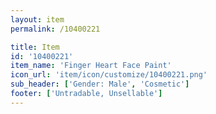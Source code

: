 ```yaml
---
layout: item
permalink: /10400221

title: Item
id: '10400221'
item_name: 'Finger Heart Face Paint'
icon_url: 'item/icon/customize/10400221.png'
sub_header: ['Gender: Male', 'Cosmetic']
footer: ['Untradable, Unsellable']
---
```

